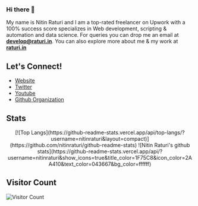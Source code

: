 <!--
**nitinraturi/nitinraturi** is a ✨ _special_ ✨ repository because its `README.md` (this file) appears on your GitHub profile.
-->

### Hi there 👋
My name is Nitin Raturi and I am a top-rated freelancer on Upwork with a 100% success score specializes in Web development, scripting & automation and data science. For queries you can drop me an email at **develop@raturi.in**. You can also explore more about me & my work at **[raturi.in](https://raturi.in)**


## Let's Connect!
- [Website](https://raturi.in)
- [Twitter](https://twitter.com/raturinitin)
- [Youtube](https://www.youtube.com/c/raturitechmedia)
- [Github Organization](https://github.com/raturitechmedia)



## Stats
<div align="center">
[![Top Langs](https://github-readme-stats.vercel.app/api/top-langs/?username=nitinraturi&layout=compact)](https://github.com/nitinraturi/github-readme-stats)
![Nitin Raturi's github stats](https://github-readme-stats.vercel.app/api/?username=nitinraturi&show_icons=true&title_color=1F75C8&icon_color=2AA410&text_color=043667&bg_color=ffffff) 
</div>

## Visitor Count
![Visitor Count](https://profile-counter.glitch.me/{nitinraturi}/count.svg)
